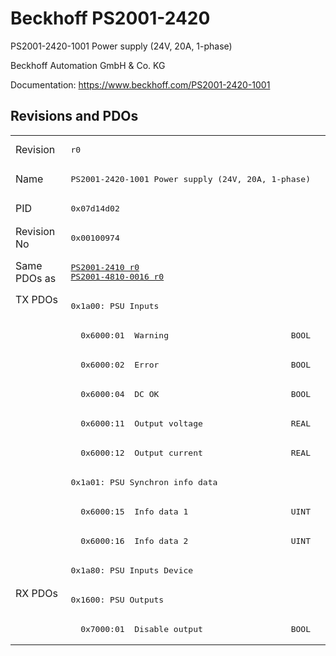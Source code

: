 # Beckhoff PS2001-2420

PS2001-2420-1001 Power supply (24V, 20A, 1-phase)

Beckhoff Automation GmbH & Co. KG

Documentation: <a href="https://www.beckhoff.com/PS2001-2420-1001">https://www.beckhoff.com/PS2001-2420-1001</a>

## Revisions and PDOs
<table>
<tr >
<td class="first">Revision</td>
<td ><pre>r0</pre></td>
</tr>
<tr >
<td class="first">Name</td>
<td ><pre>PS2001-2420-1001 Power supply (24V, 20A, 1-phase)</pre></td>
</tr>
<tr >
<td class="first">PID</td>
<td ><pre>0x07d14d02</pre></td>
</tr>
<tr >
<td class="first">Revision No</td>
<td ><pre>0x00100974</pre></td>
</tr>
<tr >
<td class="first">Same PDOs as</td>
<td ><pre><a href="PS2001-2410">PS2001-2410 r0</a><br/><a href="PS2001-4810-0016">PS2001-4810-0016 r0</a></pre></td>
</tr>
<tr class="txpdo pdosection">
<td class="first" rowspan=10 valign=top>TX PDOs</td>
<td><pre>0x1a00: PSU Inputs</pre></td>
<td></td>
</tr>
<tr class="txpdo">
<td class="first"><pre>  0x6000:01  Warning                         BOOL</pre></td>
</tr>
<tr class="txpdo">
<td class="first"><pre>  0x6000:02  Error                           BOOL</pre></td>
</tr>
<tr class="txpdo">
<td class="first"><pre>  0x6000:04  DC OK                           BOOL</pre></td>
</tr>
<tr class="txpdo">
<td class="first"><pre>  0x6000:11  Output voltage                  REAL</pre></td>
</tr>
<tr class="txpdo">
<td class="first"><pre>  0x6000:12  Output current                  REAL</pre></td>
</tr>
<tr class="txpdo pdosection">
<td class="first"><pre>0x1a01: PSU Synchron info data</pre></td>
</tr>
<tr class="txpdo">
<td class="first"><pre>  0x6000:15  Info data 1                     UINT</pre></td>
</tr>
<tr class="txpdo">
<td class="first"><pre>  0x6000:16  Info data 2                     UINT</pre></td>
</tr>
<tr class="txpdo pdosection">
<td class="first"><pre>0x1a80: PSU Inputs Device</pre></td>
</tr>
<tr class="rxpdo pdosection">
<td class="first" rowspan=2 valign=top>RX PDOs</td>
<td><pre>0x1600: PSU Outputs</pre></td>
<td></td>
</tr>
<tr class="rxpdo">
<td class="first"><pre>  0x7000:01  Disable output                  BOOL</pre></td>
</tr>
</table>
